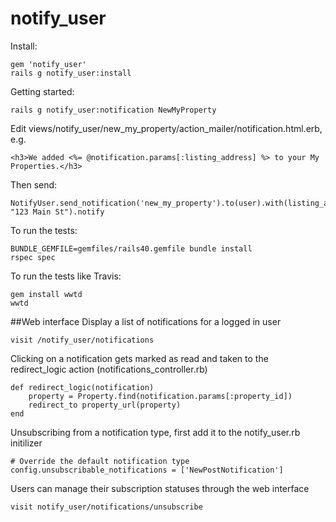 notify_user
===========


Install:
```
gem 'notify_user'
rails g notify_user:install
```

Getting started:
```
rails g notify_user:notification NewMyProperty
```

Edit views/notify_user/new_my_property/action_mailer/notification.html.erb, e.g.
```
<h3>We added <%= @notification.params[:listing_address] %> to your My Properties.</h3>
```

Then send:
```
NotifyUser.send_notification('new_my_property').to(user).with(listing_address: "123 Main St").notify
```



To run the tests:
```
BUNDLE_GEMFILE=gemfiles/rails40.gemfile bundle install
rspec spec
```

To run the tests like Travis:
```
gem install wwtd
wwtd
```

##Web interface
Display a list of notifications for a logged in user
```
visit /notify_user/notifications
```

Clicking on a notification gets marked as read and taken to the redirect_logic action (notifications_controller.rb)
```
def redirect_logic(notification)
	property = Property.find(notification.params[:property_id])
	redirect_to property_url(property)
end
```

Unsubscribing from a notification type, first add it to the notify_user.rb initilizer 
```
# Override the default notification type
config.unsubscribable_notifications = ['NewPostNotification']
```

Users can manage their subscription statuses through the web interface
```
visit notify_user/notifications/unsubscribe
```
